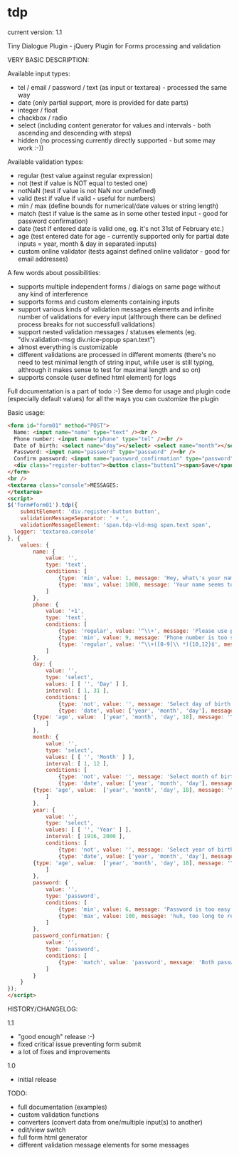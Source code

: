 # tdp
current version: 1.1

Tiny Dialogue Plugin - jQuery Plugin for Forms processing and validation

VERY BASIC DESCRIPTION:

Available input types:
- tel / email / password / text (as input or textarea) - processed the same way
- date (only partial support, more is provided for date parts)
- integer / float
- chackbox / radio
- select (including content generator for values and intervals - both ascending and descending with steps)
- hidden (no processing currently directly supported - but some may work :-))

Available validation types:
- regular (test value against regular expression)
- not (test if value is NOT equal to tested one)
- notNaN (test if value is not NaN nor undefined)
- valid (test if value if valid - useful for numbers)
- min / max (define bounds for numerical/date values or string length)
- match (test if value is the same as in some other tested input - good for password confirmation)
- date (test if entered date is valid one, eg. it's not 31st of February etc.)
- age (test entered date for age - currently supported only for partial date inputs = year, month & day in separated inputs)
- custom online validator (tests against defined online validator - good for email addresses)

A few words about possibilities:
- supports multiple independent forms / dialogs on same page without any kind of interference
- supports forms and custom elements containing inputs
- support various kinds of validation messages elements and infinite number of validations for every input (althrough there can be defined process breaks for not successfull validations)
- support nested validation messages / statuses elements (eg. "div.validation-msg div.nice-popup span.text")
- almost everything is customizable
- different validations are processed in different moments (there's no need to test minimal length of string input, while user is still typing, althrough it makes sense to test for maximal length and so on)
- supports console (user defined html element) for logs

Full documentation is a part of todo :-)
See demo for usage and plugin code (especially default values) for all the ways you can customize the plugin

Basic usage:
```html
<form id="form01" method="POST">
  Name: <input name="name" type="text" /><br />
  Phone number: <input name="phone" type="tel" /><br />
  Date of birth: <select name="day"></select> <select name="month"></select> <select name="year"></select><br />
  Password: <input name="password" type="password" /><br />
  Confirm password: <input name="password_confirmation" type="password" /><br />
  <div class="register-button"><button class="button1"><span>Save</span></button></div>
</form>
<br />
<textarea class="console">MESSAGES:
</textarea>
<script>
$('form#form01').tdp({
	submitElement: 'div.register-button button',
	validationMessageSeparator: ' + ',
	validationMessageElement: 'span.tdp-vld-msg span.text span',
  logger: 'textarea.console'
}, {
	values: {
		name: {
			value: '',
			type: 'text',
			conditions: [
				{type: 'min', value: 1, message: 'Hey, what\'s your name?'},
				{type: 'max', value: 1000, message: 'Your name seems to be toooooo loooong'}
			]
		},
		phone: {
			value: '+1',
			type: 'text',
			conditions: [
				{type: 'regular', value: '^\\+', message: 'Please use phone number in international format (+XXX)', last: true},
				{type: 'min', value: 9, message: 'Phone number is too short'},
 				{type: 'regular', value: '^\\+([0-9]\\ *){10,12}$', message: 'Invalid phone number format'}
			]
		},
		day: {
			value: '',
			type: 'select',
			values: [ [ '', 'Day' ] ],
			interval: [	1, 31 ],
			conditions: [
				{type: 'not', value: '', message: 'Select day of birth', last: 1},
				{type: 'date', value: ['year', 'month', 'day'], message: 'Entered date is not valid'},
        {type: 'age', value:  ['year', 'month', 'day', 18], message: 'You must be at least 18 years old to do anything here'}
			]
		},
		month: {
			value: '',
			type: 'select',
			values: [ [ '', 'Month' ] ],
			interval: [	1, 12 ],
			conditions: [
				{type: 'not', value: '', message: 'Select month of birth', last: 1},
				{type: 'date', value: ['year', 'month', 'day'], message: 'Entered date is not valid'},
        {type: 'age', value:  ['year', 'month', 'day', 18], message: 'You must be at least 18 years old to do anything here'}
			]
		},
		year: {
			value: '',
			type: 'select',
			values: [ [ '', 'Year' ] ],
			interval: [	1916, 2000 ],
			conditions: [
				{type: 'not', value: '', message: 'Select year of birth', last: 1},
				{type: 'date', value: ['year', 'month', 'day'], message: 'Entered date is not valid'},
        {type: 'age', value:  ['year', 'month', 'day', 18], message: 'You must be at least 18 years old to do anything here'}
			]
		},
		password: {
			value: '',
			type: 'password',
			conditions: [
				{type: 'min', value: 6, message: 'Password is too easy to guess'},
				{type: 'max', value: 100, message: 'huh, too long to remember, isn\'t it?'}
			]
		},
		password_confirmation: {
			value: '',
			type: 'password',
			conditions: [
				{type: 'match', value: 'password', message: 'Both passwords should match'}
			]
		}
	}	
});
</script>
```

HISTORY/CHANGELOG:

1.1
- "good enough" release :-)
- fixed critical issue preventing form submit
- a lot of fixes and improvements

1.0
- initial release

TODO:

- full documentation (examples)
- custom validation functions
- converters (convert data from one/multiple input(s) to another)
- edit/view switch
- full form html generator
- different validation message elements for some messages
